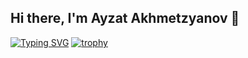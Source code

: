 ## Hi there, I'm Ayzat Akhmetzyanov 👋

[![Typing SVG](https://readme-typing-svg.herokuapp.com?color=%2336BCF7&lines=Welcome+to+my+channel)](https://git.io/typing-svg)
[![trophy](https://github-profile-trophy.vercel.app/?username=ryo-ma)](https://github.com/ryo-ma/github-profile-trophy)
